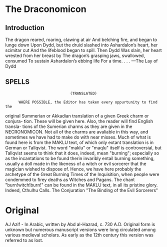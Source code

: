 # The Draconomicon

## Introduction
The dragon reared, roaring, clawing at air
And belching fire, and began to lunge down
Upon Dydd, but the druid slashed into
Ashardalon’s heart, her scimitar cut
And the lifeblood began to spill. Then Dydd
Was slain, her heart wrested from her breast by
The dragon’s grasping jaws, swallowed, consumed
To sustain Ashardalon’s ebbing life
For a time. . . .
    —The Lay of Dydd

## SPELLS
                                 (TRANSLATED)

          WHERE POSSIBLE, the Editor has taken every oppurtunity to find the
original Summerian or Akkadian translation of a given Greek charm or conjura-
tion.  These will be given here.  Also, the reader will find English transla-
tions of the Sumerian charms as they are given in the NECRONOMICON.  Not all
of the charms are avaliable in this way, and sometimes we have had to make do
with near misses.  Much of what is found here is from the MAKLU text, of which
only extant translation is in German or Tallqvist.  The word "maklu" or
"maqlu" itself is controversial, but Tallqvist seems to think that it does,
indeed, mean "burning"; especially so as the incantations to be found therin
invaribly entail burning something, usually a doll made in the likeness of a
witch or evil sorcerer that the magician wished to dispose of.  Hence, we have
here probably the archetype of the Great Burning Times of the Inquisition,
when people were condemmed to firey deaths as Witches and Pagans.  The chant
"burn!witch!burn!" can be found in the MAKLU text, in all its pristine glory.
  Indeed, Cthulhu Calls.
          The Conjuration "The Binding of the Evil Sorcerers"

# Original
AJ Azif - In Arabic, written by Abd al-Hazrad, c. 730 A.D. Original form is unknown but 
numerous manuscript versions were long circulated among various medieval scholars. As early as the 
12th century this version was referred to as lost. 
